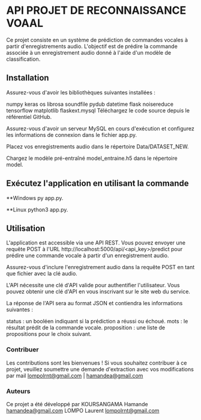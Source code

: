 # API PROJET DE RECONNAISSANCE VOAAL
Ce projet consiste en un système de prédiction de commandes vocales à partir d'enregistrements audio. L'objectif est de prédire la commande associée à un enregistrement audio donné à l'aide d'un modèle de classification.

## Installation
Assurez-vous d'avoir les bibliothèques suivantes installées :

numpy
keras
os
librosa
soundfile
pydub
datetime
flask
noisereduce
tensorflow
matplotlib
flaskext.mysql
Téléchargez le code source depuis le référentiel GitHub.

Assurez-vous d'avoir un serveur MySQL en cours d'exécution et configurez les informations de connexion dans le fichier app.py.

Placez vos enregistrements audio dans le répertoire Data/DATASET_NEW.

Chargez le modèle pré-entraîné model_entraine.h5 dans le répertoire model.

## Exécutez l'application en utilisant la commande 
**Windows
py app.py.

**Linux
python3 app.py.

## Utilisation
L'application est accessible via une API REST. Vous pouvez envoyer une requête POST à l'URL http://localhost:5000/api/<api_key>/predict pour prédire une commande vocale à partir d'un enregistrement audio.

Assurez-vous d'inclure l'enregistrement audio dans la requête POST en tant que fichier avec la clé audio.

L'API nécessite une clé d'API valide pour authentifier l'utilisateur. Vous pouvez obtenir une clé d'API en vous inscrivant sur le site web du service.

La réponse de l'API sera au format JSON et contiendra les informations suivantes :

status : un booléen indiquant si la prédiction a réussi ou échoué.
mots : le résultat prédit de la commande vocale.
proposition : une liste de propositions pour le choix suivant.

### Contribuer
Les contributions sont les bienvenues ! Si vous souhaitez contribuer à ce projet, veuillez soumettre une demande d'extraction avec vos modifications par mail lompolrnt@gmail.com | hamandea@gmail.com

### Auteurs
Ce projet a été développé par 
    KOURSANGAMA Hamande hamandea@gmail.com
    LOMPO Laurent lompolrnt@gmail.com

